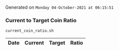Generated on `Monday 04-October-2021 at 06:15:51`

### Current to Target Coin Ratio
`current_coin_ratio.sh`

Date|Current|Target|Ratio
---|---|---|---
